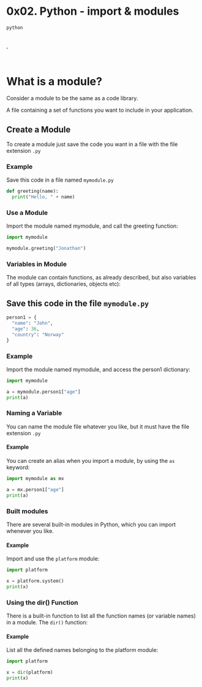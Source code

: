 <h1>0x02. Python - import & modules</h1>


```
python
```

<img src="https://www.guru99.com/images/2/062620_0700_Importmodul1.png" jsaction="load:XAeZkd;" jsname="HiaYvf" class="n3VNCb KAlRDb" alt="Import module in Python with Examples" data-noaft="1" style="width: 10.7582px; height: 6px; margin: 28.2px 0px;">
<h1>What is a module?</h1>
<p>Consider a module to be the same as a code library.

A file containing a set of functions you want to include in your application.

</p>

<h2>Create a Module</h2>
<p>
To create a module just save the code you want in a file with the file extension <code>.py</code>
</p>


<h3>Example</h3>
<p>Save this code in a file named <code>mymodule.py</code>


```python
def greeting(name):
  print("Hello, " + name)
```


<h3>Use a Module</h3>
<p>Import the module named mymodule, and call the greeting function:</p>


```python
import mymodule

mymodule.greeting("Jonathan")
```


<h3>Variables in Module</h3>
<p>The module can contain functions, as already described, but also variables of all types (arrays, dictionaries, objects etc):</p>
<h2>Save this code in the file <code>mymodule.py</code></h2>


```python
person1 = {
  "name": "John",
  "age": 36,
  "country": "Norway"
}
```


<h3>Example</h3>
<p>Import the module named mymodule, and access the person1 dictionary:</p>



```python
import mymodule

a = mymodule.person1["age"]
print(a)
```


<h3>Naming a Variable</h3>
<p>You can name the module file whatever you like, but it must have the file extension <code>.py</code></p>
<h4>Example</h4>
<p>You can create an alias when you import a module, by using the <code>as</code> keyword:</p>


```python
import mymodule as mx

a = mx.person1["age"]
print(a)
```


<h3>Built modules</h3>
<p>There are several built-in modules in Python, which you can import whenever you like.</p>
<h4>Example</h4>
<p>Import and use the <code>platform</code> module:


```python
import platform

x = platform.system()
print(x)
```


<h3>Using the dir() Function</h3>
<p>There is a built-in function to list all the function names (or variable names) in a module. The <code>dir()</code> function:</p>
<h4>Example</h4>
<p>List all the defined names belonging to the platform module:</p>


```python
import platform

x = dir(platform)
print(x)
```


